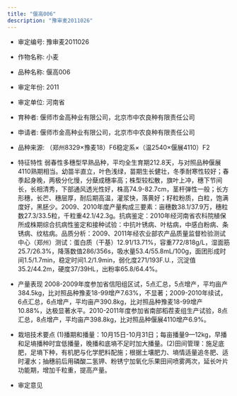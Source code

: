 ```yaml
---
title: "偃高006"
description: "豫审麦2011026"
---
```

* 审定编号:  豫审麦2011026

*  作物名称:  小麦

*  品种名称:  偃高006

*  审定年份:  2011

*  审定单位:  河南省

* 育种者:  偃师市金高种业有限公司，北京市中农良种有限责任公司

*  申请者:  偃师市金高种业有限公司，北京市中农良种有限责任公司

*  品种来源:  （郑州8329×豫麦18）F6稳定系×（温2540×偃展4110）F2


*  特征特性
弱春性多穗型早熟品种，平均全生育期212.8天，与对照品种偃展4110熟期相当。幼苗半直立，叶色浅绿，苗期生长健壮，冬季耐寒性较好；春季起身晚，两极分化慢，分蘖成穗率高；株型较松散，旗叶上冲，穗下节间长，长相清秀，下部通风透光性好，株高74.9-82.7cm，茎杆弹性一般；长方形穗，长芒、穗层厚，耐后期高温，灌浆快，落黄好；籽粒粉质，白粒，饱满度好，黑胚少。2009、2010年度产量构成三要素：亩穗数38.1/37.9万，穗粒数27.3/33.5粒，千粒重42.1/42.3g。抗病鉴定：2010年经河南省农科院植保所成株期综合抗病性鉴定和接种试验：中抗叶锈病、叶枯病，中感白粉病、条锈病、纹枯病。品质分析：2009、2011年经农业部农产品质量监督检验测试中心（郑州）测试：蛋白质（干基）12.91/13.71%，容重772/818g/L，湿面筋25.7/26.3%，降落数值286/356s，吸水量53.4/55.8mL/100g，面团形成时间1.5/1.7min，稳定时间1.2/1.9min，弱化度271/193F.U.，沉淀值35.2/44.2m，硬度37/39HL，出粉率65.8/64.4%。


*  产量表现
2008-2009年度参加省信阳组区试，5点汇总，5点增产，平均亩产384.5kg，比对照品种豫麦18-99增产7.63%，不显著；2009-2010年续试，6点汇总，6点增产，平均亩产390.8kg，比对照品种豫麦18-99增产10.88%，达极显著水平。2010-2011年度参加省南部稻茬麦组生产试验，8点汇总，8点增产，平均亩产398.8kg，比对照品种偃展4110增产6.9%。


*  栽培技术要点
(1)播期和播量：10月15日-10月31日；每亩播量9—12kg，早播和足墒播种时宜低播量，晚播和底墒不足时加大播量。(2)田间管理：施足底肥，足墒下种，有机肥与化学肥料配施；根据土壤肥力、墒情适量追冬肥、适时灌水；抽穗前后用磷酸二氢钾、粉锈宁加氧化乐果田间喷雾两次，延长叶片功能期，增加千粒重，提高产量。


*  审定意见

